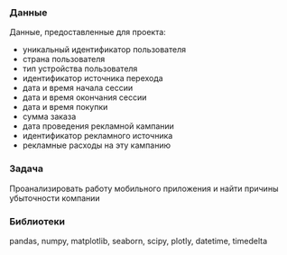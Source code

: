 




### Данные
Данные, предоставленные для проекта:
- уникальный идентификатор пользователя
- страна пользователя
- тип устройства пользователя 
- идентификатор источника перехода
- дата и время начала сессии
- дата и время окончания сессии
- дата и время покупки
- сумма заказа
- дата проведения рекламной кампании
- идентификатор рекламного источника
- рекламные расходы на эту кампанию



### Задача
Проанализировать работу мобильного приложения и найти причины убыточности компании

### Библиотеки
pandas, numpy, matplotlib, seaborn, scipy, plotly, datetime, timedelta


